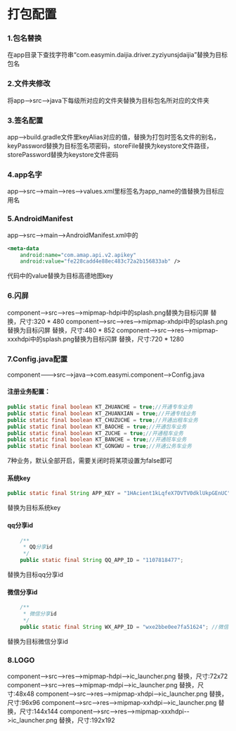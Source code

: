 # 打包配置
### 1.包名替换
在app目录下查找字符串“com.easymin.daijia.driver.zyziyunsjdaijia”替换为目标包名
### 2.文件夹修改
将app-->src-->java下每级所对应的文件夹替换为目标包名所对应的文件夹
### 3.签名配置
app-->build.gradle文件里keyAlias对应的值，替换为打包时签名文件的别名，keyPassword替换为目标签名项密码，storeFile替换为keystore文件路径，storePassword替换为keystore文件密码
### 4.app名字
app-->src-->main-->res-->values.xml里标签名为app_name的值替换为目标应用名
### 5.AndroidManifest
app-->src-->main-->AndroidManifest.xml中的

```xml
<meta-data
    android:name="com.amap.api.v2.apikey"
    android:value="fe228cadd4e88ec483c72a2b156833ab" />
```
代码中的value替换为目标高德地图key
### 6.闪屏
component-->src-->res-->mipmap-hdpi中的splash.png替换为目标闪屏  替换，尺寸:320 * 480
component-->src-->res-->mipmap-xhdpi中的splash.png替换为目标闪屏  替换，尺寸:480 * 852
component-->src-->res-->mipmap-xxxhdpi中的splash.png替换为目标闪屏  替换，尺寸:720 * 1280
### 7.Config.java配置
component--->src-->java-->com.easymi.component-->Config.java
#### 注册业务配置：
```java
public static final boolean KT_ZHUANCHE = true;//开通专车业务
public static final boolean KT_ZHUANXIAN = true;//开通专线业务
public static final boolean KT_CHUZUCHE = true;//开通出租车业务
public static final boolean KT_BAOCHE = true;//开通包车业务
public static final boolean KT_ZUCHE = true;//开通租车业务
public static final boolean KT_BANCHE = true;//开通班车业务
public static final boolean KT_GONGWU = true;//开通公务车业务
```
7种业务，默认全部开启，需要关闭时将某项设置为false即可
#### 系统key
```java
public static final String APP_KEY = "1HAcient1kLqfeX7DVTV0dklUkpGEnUC";//资运
```
替换为目标系统key
#### qq分享id
```java
    /**
     * QQ分享id
     */
    public static final String QQ_APP_ID = "1107818477";
```
替换为目标qq分享id

#### 微信分享id
```java
    /**
     * 微信分享id
     */
    public static final String WX_APP_ID = "wxe2bbe0ee7fa51624"; //微信app id
```
替换为目标微信分享id

### 8.LOGO
component-->src-->res-->mipmap-hdpi-->ic_launcher.png 替换，尺寸:72x72
component-->src-->res-->mipmap-mdpi-->ic_launcher.png 替换，尺寸:48x48
component-->src-->res-->mipmap-xhdpi-->ic_launcher.png 替换，尺寸:96x96
component-->src-->res-->mipmap-xxhdpi-->ic_launcher.png 替换，尺寸:144x144
component-->src-->res-->mipmap-xxxhdpi-->ic_launcher.png 替换，尺寸:192x192